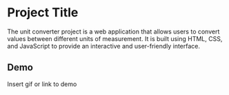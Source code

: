 # Project Title

The unit converter project is a web application that allows users to convert values between different units of measurement. It is built using HTML, CSS, and JavaScript to provide an interactive and user-friendly interface.


## Demo

Insert gif or link to demo

